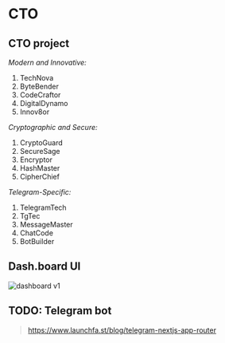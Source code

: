 # CTO

## CTO project

*Modern and Innovative:*

1. TechNova
2. ByteBender
3. CodeCraftor
4. DigitalDynamo
5. Innov8or

*Cryptographic and Secure:*

1. CryptoGuard
2. SecureSage
3. Encryptor
4. HashMaster
5. CipherChief

*Telegram-Specific:*

1. TelegramTech
2. TgTec
3. MessageMaster
4. ChatCode
5. BotBuilder

## Dash.board UI

![dashboard v1](images/image.png)

## TODO: Telegram bot

> https://www.launchfa.st/blog/telegram-nextjs-app-router